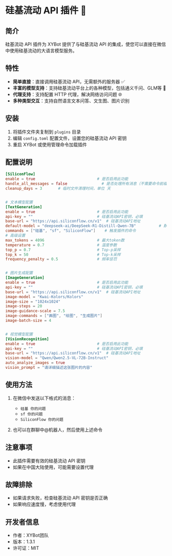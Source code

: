 # 硅基流动 API 插件 🚀

## 简介

硅基流动 API 插件为 XYBot 提供了与硅基流动 API 的集成，使您可以直接在微信中使用硅基流动的大语言模型服务。

## 特性

- **简单直接**：直接调用硅基流动 API，无需额外的服务器 ✅
- **丰富的模型支持**：支持硅基流动平台上的各种模型，包括通义千问、GLM等 🤖
- **代理支持**：支持配置 HTTP 代理，解决网络访问问题 🌐
- **多种类型交互**：支持自然语言文本问答、文生图、图片识别

## 安装

1. 将插件文件夹复制到 `plugins` 目录
2. 编辑 `config.toml` 配置文件，设置您的硅基流动 API 密钥
3. 重启 XYBot 或使用管理命令加载插件

## 配置说明

```toml
[SiliconFlow]
enable = true                           # 是否启用此功能
handle_all_messages = false               # 是否处理所有消息（不需要命令前缀）
cleanup_days = 3       # 临时文件清理时间，单位 天


# 文本模型配置
[TextGeneration]
enable = true                           # 是否启用此功能
api-key = ""                            # 硅基流动API密钥，必填
base-url = "https://api.siliconflow.cn/v1"  # 硅基流动API地址
default-model = "deepseek-ai/DeepSeek-R1-Distill-Qwen-7B"          # 默认使用的模型
commands = ["硅基", "sf", "SiliconFlow"]    # 触发插件的命令
# 高级设置
max_tokens = 4096                       # 最大token数
temperature = 0.7                       # 温度参数
top_p = 0.7                             # Top-p采样
top_k = 50                              # Top-k采样
frequency_penalty = 0.5                 # 频率惩罚


# 图片生成配置
[ImageGeneration]
enable = true                           # 是否启用此功能
api-key = ""                            # 硅基流动API密钥，必填
base-url = "https://api.siliconflow.cn/v1"  # 硅基流动API地址
image-model = "Kwai-Kolors/Kolors"
image-size = "1024x1024"
image-steps = 20
image-guidance-scale = 7.5
image-commands = ["画图", "绘图", "生成图片"]
image-batch-size = 4


# 视觉模型配置
[VisionRecognition]
enable = true                           # 是否启用此功能
api-key = ""                            # 硅基流动API密钥，必填
base-url = "https://api.siliconflow.cn/v1"  # 硅基流动API地址
vision-model = "Qwen/Qwen2.5-VL-72B-Instruct"
auto_analyze_images = true
vision_prompt = "请详细描述这张图片的内容"
```

## 使用方法

1. 在微信中发送以下格式的消息：
   - `硅基 你的问题`
   - `sf 你的问题`
   - `SiliconFlow 你的问题`

2. 也可以在群聊中@机器人，然后使用上述命令

## 注意事项

- 此插件需要有效的硅基流动 API 密钥
- 如果在中国大陆使用，可能需要设置代理

## 故障排除

- 如果请求失败，检查硅基流动 API 密钥是否正确
- 如果响应速度慢，考虑使用代理

## 开发者信息

- 作者：XYBot团队
- 版本：1.3.1
- 许可证：MIT
